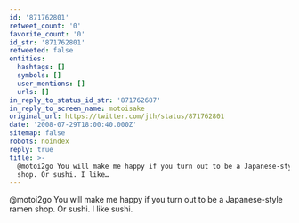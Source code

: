 ```yaml
---
id: '871762801'
retweet_count: '0'
favorite_count: '0'
id_str: '871762801'
retweeted: false
entities:
  hashtags: []
  symbols: []
  user_mentions: []
  urls: []
in_reply_to_status_id_str: '871762687'
in_reply_to_screen_name: motoisake
original_url: https://twitter.com/jth/status/871762801
date: '2008-07-29T18:00:40.000Z'
sitemap: false
robots: noindex
reply: true
title: >-
  @motoi2go You will make me happy if you turn out to be a Japanese-style ramen
  shop. Or sushi. I like…
---
```


@motoi2go You will make me happy if you turn out to be a Japanese-style ramen shop. Or sushi. I like sushi.